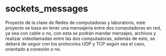 # sockets_messages

Proyecto de la clase de Redes de computadoras y laboratorio, 
este proyecto se basa en tener una mensajeria entre dos computadoras en red,
ya sea con cable o no, con esta se podrán mandar mensajes, archivos y 
realizar videollamadas entre las dos computadoras, además de esto, se deberá de
seguir con los protocolos UDP y TCP según sea el caso, orientado a conexión o no.